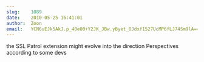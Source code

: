 ```yaml
---
slug:    1089
date:    2010-05-25 16:41:01
author:  Zoon
email:   YCN6uEJk5AkJ.p_40eO0+Y2JK_JBw.yByet_OJdxf1527UcMP6fLJ74Sm9lA==
---
```


the SSL Patrol extension might evolve into the direction Perspectives
according to some devs
